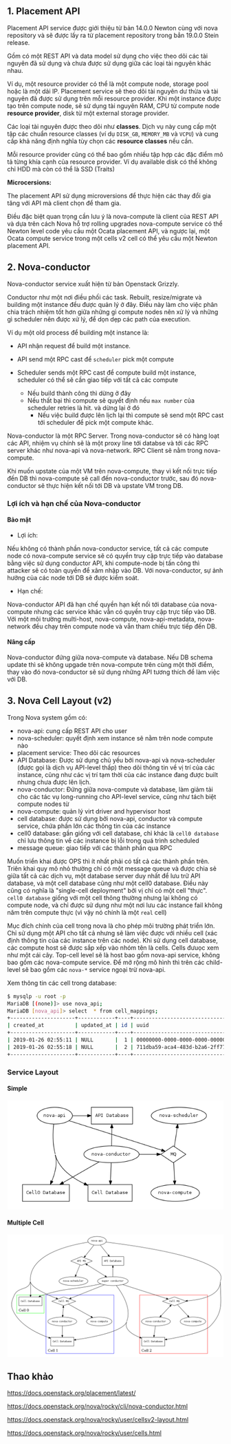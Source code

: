 ## 1. Placement API

Placement API service được giới thiệu từ bản 14.0.0 Newton cùng với nova repository và sẽ được lấy ra từ placement repository trong bẳn 19.0.0 Stein release.

Gồm có một REST API và data model sử dụng cho việc theo dõi các tài nguyên đã sử dụng và chưa được sử dụng giữa các loại tài nguyên khác nhau. 

Ví dụ, một resource provider có thể là một compute node, storage pool hoặc là một dải IP. Placement service sẽ theo dõi tài nguyên dư thừa và tài nguyên đã được sử dụng trên mỗi resource provider. Khi một instance được tạo trên compute node, sẽ sử dụng tài nguyên RAM, CPU từ compute node **resource provider**, disk từ một external storage provider.

Các loại tài nguyên được theo dõi như **classes**. Dịch vụ này cung cấp một tập các chuẩn resource classes (ví dụ `DISK_GB`, `MEMORY_MB` và `VCPU`) và cung cấp khả năng định nghĩa tùy chọn các **resource classes** nếu cần. 

Mỗi resource provider cũng có thể bao gồm nhiều tập hợp các đặc điểm mô tả từng khía cạnh của resource provider. Ví dụ available disk có thể không chỉ HDD mà còn có thể là SSD (Traits)

**Microcersions:**

The placement API sử dụng microversions để thực hiện các thay đổi gia tăng với API mà client chọn để tham gia.

Điều đặc biệt quan trọng cần lưu ý là nova-compute là client của REST API và dựa trên cách Nova hỗ trợ rolling upgrades nova-compute service có thể Newton level code yêu cầu một Ocata placement API, và ngược lại, một Ocata compute service trong một cells v2 cell có thể yêu cầu một Newton placement API.


## 2. Nova-conductor

Nova-conductor service xuất hiện từ bản Openstack Grizzly. 

Conductor như một nơi điều phối các task. Rebuilt, resize/migrate và building một instance đều được quản lý ở đây. Điều này làm cho việc phân chia trách nhiệm tốt hơn giữa những gì compute nodes nên xử lý và những gì scheduler nên được xử lý, để dọn dẹp các path của execution.

Ví dụ một old process để building một instance là:

* API nhận request để build một instance.
* API send một RPC cast để `scheduler` pick một compute
* Scheduler sends một RPC cast để compute build một instance, scheduler có thể sẽ cần giao tiếp với tất cả các compute
	
	* Nếu build thành công thì dừng ở đây
	* Nếu thất bại thì compute sẽ quyết định nếu `max number` của scheduler retries là hit. và dừng lại ở đó
		* Nếu việc build được lên lịch lại thì compute sẽ send một RPC cast tới scheduler để pick một compute khác.

Nova-conductor là một RPC Server. Trong nova-conductor sẽ có hàng loạt các API, nhiệm vụ chính sẽ là một proxy line tới databse và tới các RPC server khác như nova-api và nova-network. RPC Client sẽ nằm trong nova-compute.

Khi muốn upstate của một VM trên nova-compute, thay vì kết nối trực tiếp đến DB thì nova-compute sẽ call đến nova-conductor trước, sau đó nova-conductor sẽ thực hiện kết nối tới DB và upstate VM trong DB. 



### Lợi ích và hạn chế của Nova-conductor

#### Bảo mật

* Lợi ích:

Nếu không có thành phần nova-conductor service, tất cả các compute node có nova-compute service sẽ có quyền truy cập trực tiếp vào database bằng việc sử dụng conductor API, khi compute-node bị tấn công thì attacker sẽ có toàn quyền để xâm nhập vào DB. Với nova-conductor, sự ảnh hưởng của các node tới DB sẽ được kiểm soát.

* Hạn chế:

Nova-conductor API đã hạn chế quyền hạn kết nối tới database của nova-compute nhưng các service khác vẫn có quyền truy cập trực tiếp vào DB. Với một môi trường multi-host, nova-compute, nova-api-metadata, nova-network đều chạy trên compute node và vẫn tham chiếu trực tiếp đến DB.

#### Nâng cấp

Nova-conductor đứng giữa nova-compute và database. Nếu DB schema update thì sẽ không upgade trên nova-compute trên cùng một thời điểm, thay vào đó nova-conductor sẽ sử dụng những API tương thích để làm việc với DB.


## 3. Nova Cell Layout (v2)

Trong Nova system gồm có:

* nova-api: cung cấp REST API cho user
* nova-scheduler: quyết định xem instance sẽ nằm trên node compute nào
* placement service: Theo dõi các resources 
* API Database: Được sử dụng chủ yếu bởi nova-api và nova-scheduler (được gọi là dịch vụ API-level thấp) theo dõi thông tin về vị trí của các instance, cũng như các vị trí tạm thời của các instance đang được built nhưng chưa được lên lịch.
* nova-conductor: Đứng giữa nova-compute và database, làm giảm tải cho các tác vụ long-running cho API-level service, cũng như tách biệt compute nodes từ 
* nova-compute: quản lý virt driver and hypervisor host
* cell database: được sử dụng bởi nova-api, conductor và compute service, chứa phần lớn các thông tin của các instance
* cell0 database: gần giống với cell database, chỉ khác là `cell0 database` chỉ lưu thông tin về các instance bị lỗi trong quá trình scheduled
* message queue: giao tiếp với các thành phần qua RPC

Muốn triển khai được OPS thì ít nhất phải có tất cả các thành phần trên. Triên khai quy mô nhỏ thường chỉ có một message queue và được chia sẻ giữa tất cả các dịch vụ, một database server duy nhất để lưu trữ API database, và một cell database cũng như một cell0 database. Điều này cũng có nghĩa là "single-cell deployment" bởi vị chỉ có một cell "thực". `cell0 database` giống với một cell thông thường nhưng lại không có compute node, và chỉ được sử dụng như một nơi lưu các instance fail không năm trên compute thực (vì vậy nó chính là một `real` cell)

Mục đích chính của cell trong nova là cho phép môi trường phát triển lớn. Chỉ sử dụng một API cho tất cả nhưng sẽ làm việc được với nhiều cell (xác định thông tin của các instance trên các node). Khi sử dụng cell database, các compute host sẽ được sắp xếp vào nhóm tên là cells. Cells đưuọc xem như một cái cây. Top-cell level sẽ là host bao gồm nova-api service, không bao gồm các nova-compute service. Để mở rộng mô hình thì trên các child-level sẽ bao gồm các `nova-*` service ngoại trừ nova-api.

Xem thông tin các cell trong database:

```sh
$ mysqlp -u root -p
MariaDB [(none)]> use nova_api;
MariaDB [nova_api]> select  * from cell_mappings;
+---------------------+------------+----+--------------------------------------+-------+--------------------------------------------+----------------------------------------------+----------+
| created_at          | updated_at | id | uuid                                 | name  | transport_url                              | database_connection                          | disabled |
+---------------------+------------+----+--------------------------------------+-------+--------------------------------------------+----------------------------------------------+----------+
| 2019-01-26 02:55:11 | NULL       |  1 | 00000000-0000-0000-0000-000000000000 | cell0 | none:///                                   | mysql+pymysql://nova:trang1234@connova_cell0 |        0 |
| 2019-01-26 02:55:18 | NULL       |  2 | 711dba59-aca4-483d-b2a6-2ff77f878a49 | cell1 | rabbit://openstack:trang1234@192.168.40.71 | mysql+pymysql://nova:trang1234@connova       |        0 |
+---------------------+------------+----+--------------------------------------+-------+--------------------------------------------+----------------------------------------------+----------+
```

### Service Layout

#### Simple

<img src="../../img/14.png">

#### Multiple Cell

<img src="../../img/15.png">




## Thao khảo

https://docs.openstack.org/placement/latest/

https://docs.openstack.org/nova/rocky/cli/nova-conductor.html

https://docs.openstack.org/nova/rocky/user/cellsv2-layout.html

https://docs.openstack.org/nova/rocky/user/cells.html